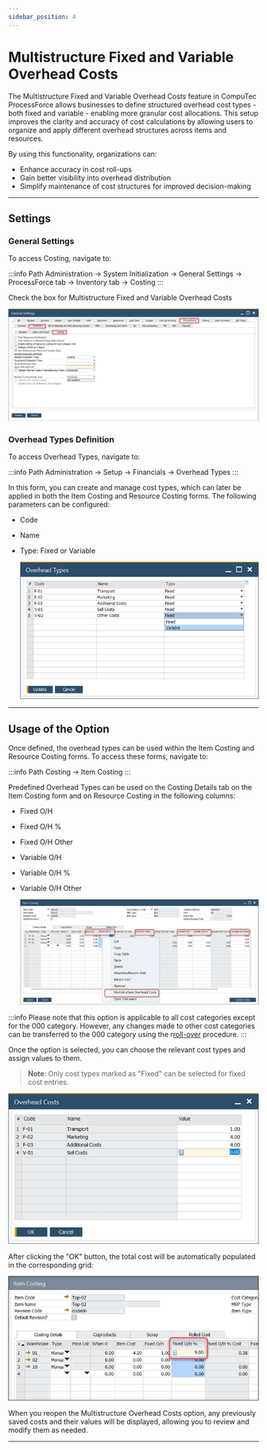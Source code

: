 ```yaml
---
sidebar_position: 4
---
```


# Multistructure Fixed and Variable Overhead Costs

The Multistructure Fixed and Variable Overhead Costs feature in CompuTec ProcessForce allows businesses to define structured overhead cost types - both fixed and variable - enabling more granular cost allocations. This setup improves the clarity and accuracy of cost calculations by allowing users to organize and apply different overhead structures across items and resources.

By using this functionality, organizations can:

- Enhance accuracy in cost roll-ups
- Gain better visibility into overhead distribution
- Simplify maintenance of cost structures for improved decision-making

---

## Settings

### General Settings

To access Costing, navigate to:

:::info Path
    Administration → System Initialization → General Settings → ProcessForce tab → Inventory tab → Costing
:::

Check the box for Multistructure Fixed and Variable Overhead Costs

![Multi structure](./media/multistructure-fixed-and-variable-overhead-costs/multi-structure.webp)

### Overhead Types Definition

To access Overhead Types, navigate to:

:::info Path
    Administration → Setup → Financials → Overhead Types
:::

In this form, you can create and manage cost types, which can later be applied in both the Item Costing and Resource Costing forms. The following parameters can be configured:

- Code
- Name
- Type: Fixed or Variable

    ![Overhead variable](./media/multistructure-fixed-and-variable-overhead-costs/overhead-variable.webp)

---

## Usage of the Option

Once defined, the overhead types can be used within the Item Costing and Resource Costing forms. To access these forms, navigate to:

:::info Path
    Costing → Item Costing
:::

Predefined Overhead Types can be used on the Costing Details tab on the Item Costing form and on Resource Costing in the following columns:

- Fixed O/H
- Fixed O/H %
- Fixed O/H Other
- Variable O/H
- Variable O/H %
- Variable O/H Other

    ![Item Costing Overhead](./media/multistructure-fixed-and-variable-overhead-costs/item-costing-overheads-2.webp)

:::info
Please note that this option is applicable to all cost categories except for the 000 category. However, any changes made to other cost categories can be transferred to the 000 category using the r[roll-over](../cost-categories.md) procedure.
:::

Once the option is selected, you can choose the relevant cost types and assign values to them.
>**Note**: Only cost types marked as "Fixed" can be selected for fixed cost entries.

![Actual Overhead](./media/multistructure-fixed-and-variable-overhead-costs/actual-overheads.webp)

After clicking the "OK" button, the total cost will be automatically populated in the corresponding grid:

![Added Up](./media/multistructure-fixed-and-variable-overhead-costs/added-up-overheads.webp)

When you reopen the Multistructure Overhead Costs option, any previously saved costs and their values will be displayed, allowing you to review and modify them as needed.

---
